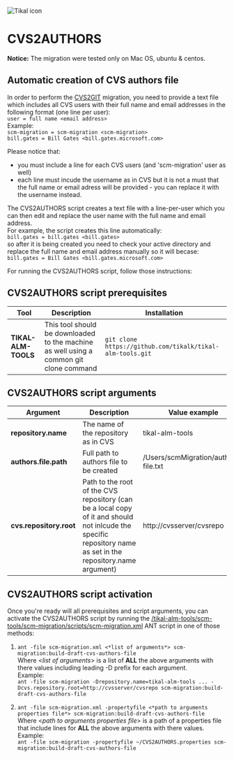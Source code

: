 ![Tikal icon](http://tikalk.com/sites/all/themes/sasson/tikal/logo.png)
# CVS2AUTHORS
**Notice:** The migration were tested only on Mac OS, ubuntu & centos.

## Automatic creation of CVS authors file

In order to perform the [CVS2GIT](https://github.com/tikalk/tikal-alm-tools/tree/master/scm-tools/scm-migration/manual/CVS2GIT) migration, you need to provide a text file which includes all CVS users with their full name and email addresses in the following format (one line per user):<br/>
```user = full name <email address>```<br/>Example:<br/>```scm-migration = scm-migration <scm-migration>```<br/>
```bill.gates = Bill Gates <bill.gates.microsoft.com>```<br/>

Please notice that:

* you must include a line for each CVS users (and 'scm-migration' user as well)
* each line must incude the username as in CVS but it is not a must that the full name or email adress will be provided - you can replace it with the username instead.

The CVS2AUTHORS script creates a text file with a line-per-user which you can then edit and replace the user name with the full name and email address.<br/>For example, the script creates this line automatically:<br/>```bill.gates = bill.gates <bill.gates>```<br/>so after it is being created you need to check your active directory and replace the full name and email address manually so it will becase:<br/>```bill.gates = Bill Gates <bill.gates.microsoft.com>```


For running the CVS2AUTHORS script, follow those instructions:

## CVS2AUTHORS script prerequisites

**Tool** | **Description** | **Installation**
------------ | ------------- | ------------
**TIKAL-ALM-TOOLS** | This tool should be downloaded to the machine as well using a common git clone command | ```git clone https://github.com/tikalk/tikal-alm-tools.git```
## CVS2AUTHORS script arguments
**Argument** | **Description** | **Value example**
------------ | ------------- | ------------
**repository.name** | The name of the repository as in CVS | tikal-alm-tools
**authors.file.path** | Full path to authors file to be created | /Users/scmMigration/authors-file.txt
**cvs.repository.root** | Path to the root of the CVS repository (can be a local copy of it and should not inlcude the specific repository name as set in the repository.name argument) | http://cvsserver/cvsrepo
## CVS2AUTHORS script activation
Once you're ready will all prerequisites and script arguments, you can activate the CVS2AUTHORS script by running the [/tikal-alm-tools/scm-tools/scm-migration/scripts/scm-migration.xml](https://github.com/tikalk/tikal-alm-tools/blob/master/scm-tools/scm-migration/scripts/scm-migration.xml) ANT script in one of those methods:

1. ```ant -file scm-migration.xml <*list of arguments*> scm-migration:build-draft-cvs-authors-file```<br/>Where <*list of arguments*> is a list of **ALL** the above arguments with there values including leading -D prefix for each argument.<br/>Example:<br/>```ant -file scm-migration -Drepository.name=tikal-alm-tools ... -Dcvs.repository.root=http://cvsserver/cvsrepo scm-migration:build-draft-cvs-authors-file```

2. ```ant -file scm-migration.xml -propertyfile <*path to arguments properties file*> scm-migration:build-draft-cvs-authors-file```<br/>Where <*path to arguments properties file*> is a path of a properties file that include lines for **ALL** the above arguments with there values.<br/>Example:<br/>```ant -file scm-migration -propertyfile ~/CVS2AUTHORS.properties scm-migration:build-draft-cvs-authors-file```
 

 


